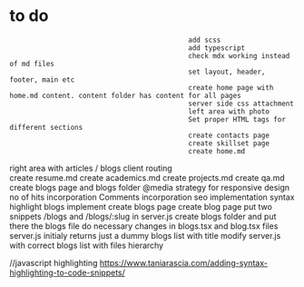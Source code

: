 # to do

                                                add scss
                                                add typescript
                                                check mdx working instead of md files
                                                set layout, header, footer, main etc
                                                create home page with home.md content. content folder has content for all pages
                                                server side css attachment
                                                left area with photo
                                                Set proper HTML tags for different sections
                                                create contacts page
                                                create skillset page
                                                create home.md
right area with articles / blogs
client routing                                                
    create resume.md
create academics.md
create projects.md
create qa.md
create blogs page and blogs folder
    @media strategy for responsive design
no of hits incorporation
Comments incorporation
seo implementation
syntax highlight
blogs implement
    create blogs page
    create blog page
    put two snippets /blogs and /blogs/:slug in server.js
    create blogs folder and put there the blogs file
    do necessary changes in blogs.tsx and blog.tsx files
    server.js initialy returns just a dummy blogs list with title
    modify server.js with correct blogs list with files hierarchy

//javascript highlighting
https://www.taniarascia.com/adding-syntax-highlighting-to-code-snippets/
                                               
